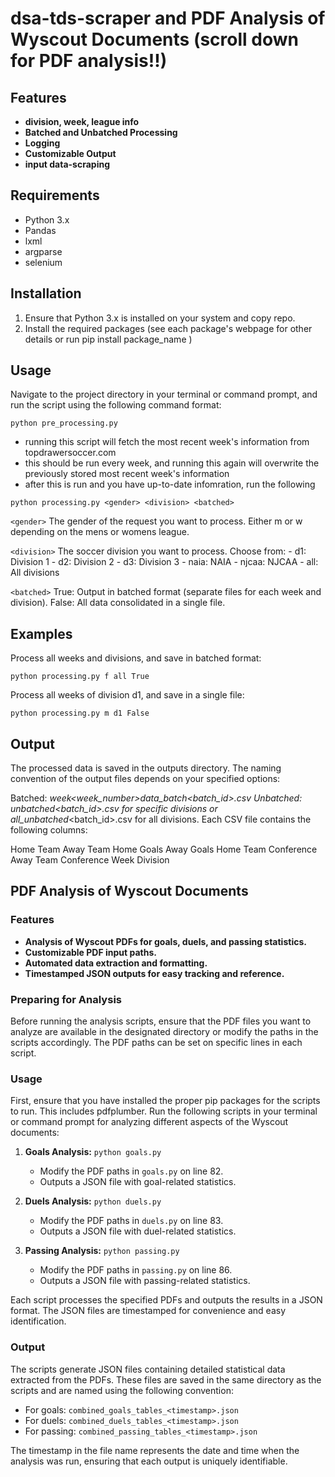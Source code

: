 # dsa-tds-scraper and PDF Analysis of Wyscout Documents (scroll down for PDF analysis!!)
## Features
- **division, week, league info**
- **Batched and Unbatched Processing**
- **Logging**
- **Customizable Output**
- **input data-scraping**

## Requirements
- Python 3.x
- Pandas
- lxml
- argparse
- selenium

## Installation
1. Ensure that Python 3.x is installed on your system and copy repo.
2. Install the required packages (see each package's webpage for other details or run pip install package_name )

## Usage 
Navigate to the project directory in your terminal or command prompt, and run the script using the following command format:

``` python pre_processing.py ```
 - running this script will fetch the most recent week's information from topdrawersoccer.com
 - this should be run every week, and running this again will overwrite the previously stored most recent week's information
 - after this is run and you have up-to-date infomration, run the following

``` python processing.py <gender> <division> <batched> ```

```<gender>``` The gender of the request you want to process. Either m or w depending on the mens or womens league.

```<division>``` The soccer division you want to process. Choose from:
    - d1: Division 1
    - d2: Division 2
    - d3: Division 3
    - naia: NAIA
    - njcaa: NJCAA
    - all: All divisions

```<batched>```
True: Output in batched format (separate files for each week and division).
False: All data consolidated in a single file.

## Examples
Process all weeks and divisions, and save in batched format:

``` python processing.py f all True ```

Process all weeks of division d1, and save in a single file:

```python processing.py m d1 False ```

## Output
The processed data is saved in the outputs directory. The naming convention of the output files depends on your specified options:

Batched: <division>_week<week_number>_data_batch_<batch_id>.csv
Unbatched: <division>_unbatched_<batch_id>.csv for specific divisions or all_unbatched_<batch_id>.csv for all divisions.
Each CSV file contains the following columns:

Home Team
Away Team
Home Goals
Away Goals
Home Team Conference
Away Team Conference
Week
Division


## PDF Analysis of Wyscout Documents

### Features
- **Analysis of Wyscout PDFs for goals, duels, and passing statistics.**
- **Customizable PDF input paths.**
- **Automated data extraction and formatting.**
- **Timestamped JSON outputs for easy tracking and reference.**

### Preparing for Analysis
Before running the analysis scripts, ensure that the PDF files you want to analyze are available in the designated directory or modify the paths in the scripts accordingly. The PDF paths can be set on specific lines in each script.

### Usage
First, ensure that you have installed the proper pip packages for the scripts to run. This includes pdfplumber.
Run the following scripts in your terminal or command prompt for analyzing different aspects of the Wyscout documents:

1. **Goals Analysis:** 
   ```python goals.py```
   - Modify the PDF paths in `goals.py` on line 82.
   - Outputs a JSON file with goal-related statistics.

2. **Duels Analysis:** 
   ```python duels.py```
   - Modify the PDF paths in `duels.py` on line 83.
   - Outputs a JSON file with duel-related statistics.

3. **Passing Analysis:** 
   ```python passing.py```
   - Modify the PDF paths in `passing.py` on line 86.
   - Outputs a JSON file with passing-related statistics.

Each script processes the specified PDFs and outputs the results in a JSON format. The JSON files are timestamped for convenience and easy identification.

### Output
The scripts generate JSON files containing detailed statistical data extracted from the PDFs. These files are saved in the same directory as the scripts and are named using the following convention:

- For goals: `combined_goals_tables_<timestamp>.json`
- For duels: `combined_duels_tables_<timestamp>.json`
- For passing: `combined_passing_tables_<timestamp>.json`

The timestamp in the file name represents the date and time when the analysis was run, ensuring that each output is uniquely identifiable.